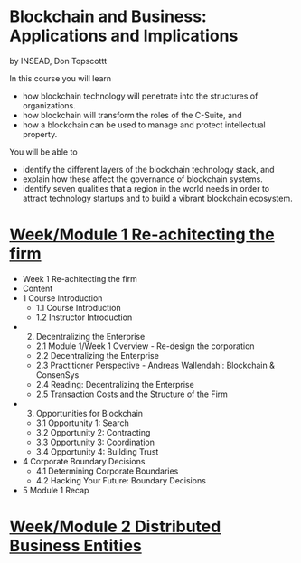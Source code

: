 # Blockchain and Business: Applications and Implications
by INSEAD, Don Topscottt


In this course you will learn 
- how blockchain technology will penetrate into the structures of organizations. 
- how blockchain will transform the roles of the C-Suite, and 
- how a blockchain can be used to manage and protect intellectual property.  
  
You will be able to 
- identify the different layers of the blockchain technology stack, and 
- explain how these affect the governance of blockchain systems.  
- identify seven qualities that a region in the world needs in order to attract technology startups and to build a vibrant blockchain ecosystem.

# [Week/Module 1 Re-achitecting the firm](week1-Re-achitecting-the-firm/module1.md)
- Week 1 Re-achitecting the firm
- Content
- 1 Course Introduction
  - 1.1 Course Introduction
  - 1.2 Instructor Introduction
- 2. Decentralizing the Enterprise
  - 2.1 Module 1/Week 1 Overview - Re-design the corporation
  - 2.2 Decentralizing the Enterprise
  - 2.3 Practitioner Perspective - Andreas Wallendahl: Blockchain & ConsenSys
  - 2.4 Reading: Decentralizing the Enterprise
  - 2.5 Transaction Costs and the Structure of the Firm
- 3. Opportunities for Blockchain
  - 3.1 Opportunity 1: Search
  - 3.2 Opportunity 2: Contracting
  - 3.3 Opportunity 3: Coordination
  - 3.4 Opportunity 4: Building Trust
- 4 Corporate Boundary Decisions
  - 4.1 Determining Corporate Boundaries
  - 4.2 Hacking Your Future: Boundary Decisions
- 5 Module 1 Recap

# [Week/Module 2 Distributed Business Entities](week2-Distributed_business_entites/module2.md)
